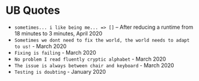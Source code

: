 # UB Quotes 

- `sometimes... i like being me... => []` – After reducing a runtime from 18 minutes to 3 minutes, April 2020
- `Sometimes we dont need to fix the world, the world needs to adapt to us!` - March 2020
- `Fixing is failing` - March 2020
- `No problem I read fluently cryptic alphabet` - March 2020
- `The issue is always between chair and keyboard` - March 2020
- `Testing is doubting` - January 2020
